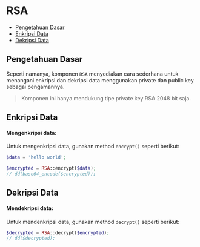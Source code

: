 # RSA

<!-- MarkdownTOC autolink="true" autoanchor="true" levels="2,3" bracket="round" lowercase="only_ascii" -->

- [Pengetahuan Dasar](#pengetahuan-dasar)
- [Enkripsi Data](#enkripsi-data)
- [Dekripsi Data](#dekripsi-data)

<!-- /MarkdownTOC -->


<a id="pengetahuan-dasar"></a>
## Pengetahuan Dasar

Seperti namanya, komponen `RSA` menyediakan cara sederhana untuk menangani enkripsi dan dekripsi
data menggunakan private dan public key sebagai pengamannya.

> Komponen ini hanya mendukung tipe private key RSA 2048 bit saja.


<a id="enkripsi-data"></a>
## Enkripsi Data


#### Mengenkripsi data:

Untuk mengenkripsi data, gunakan method `encrypt()` seperti berikut:

```php
$data = 'hello world';

$encrypted = RSA::encrypt($data);
// dd(base64_encode($encrypted));
```


<a id="dekripsi-string"></a>
## Dekripsi Data


#### Mendekripsi data:

Untuk mendenkripsi data, gunakan method `decrypt()` seperti berikut:

```php
$decrypted = RSA::decrypt($encrypted);
// dd($decrypted);
```

